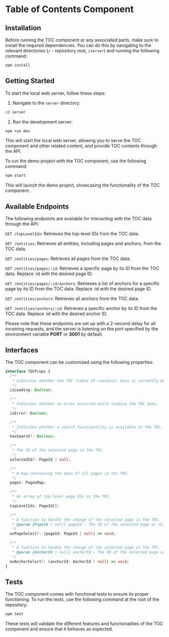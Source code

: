 # Table of Contents Component

## Installation

Before running the TOC component or any associated parts, make sure to install the required dependencies. You can do this by navigating to the relevant directories (`/` - repository root, `/server`) and running the following command:

```bash
npm install
```

## Getting Started

To start the local web server, follow these steps:

1. Navigate to the `server` directory:

```bash
cd server
```

2. Run the development server:

```bash
npm run dev
```

This will start the local web server, allowing you to serve the TOC component and other related content, and provide TOC contents through the API.

To run the demo project with the TOC component, use the following command:

```bash
npm start
```

This will launch the demo project, showcasing the functionality of the TOC component.

## Available Endpoints

The following endpoints are available for interacting with the TOC data through the API:

`GET /topLevelIds`: Retrieves the top-level IDs from the TOC data.

`GET /entities`: Retrieves all entities, including pages and anchors, from the TOC data.

`GET /entities/pages`: Retrieves all pages from the TOC data.

`GET /entities/pages/:id`: Retrieves a specific page by its ID from the TOC data. Replace :id with the desired page ID.

`GET /entities/pages/:id/anchors`: Retrieves a list of anchors for a specific page by its ID from the TOC data. Replace :id with the desired page ID.

`GET /entities/anchors`: Retrieves all anchors from the TOC data.

`GET /entities/anchors/:id`: Retrieves a specific anchor by its ID from the TOC data. Replace :id with the desired anchor ID.

Please note that these endpoints are set up with a 2-second delay for all incoming requests, and the server is listening on the port specified by the environment variable **PORT** or **3001** by default.

## Interfaces

The TOC component can be customized using the following properties:

```typescript
interface TOCProps {
  /**
   * Indicates whether the TOC (table of contents) data is currently being loaded.
   */
  isLoading: Boolean;

  /**
   * Indicates whether an error occurred while loading the TOC data.
   */
  isError: Boolean;

  /**
   * Indicates whether a search functionality is available in the TOC.
   */
  hasSearch?: Boolean;

  /**
   * The ID of the selected page in the TOC.
   */
  selectedId?: PageId | null;

  /**
   * A map containing the data of all pages in the TOC.
   */
  pages: PagesMap;

  /**
   * An array of top-level page IDs in the TOC.
   */
  topLevelIds: PageId[];

  /**
   * A function to handle the change of the selected page in the TOC.
   * @param {PageId | null} pageId - The ID of the selected page or null if no page is selected.
   */
  onPageSelect?: (pageId: PageId | null) => void;

  /**
   * A function to handle the change of the selected page in the TOC.
   * @param {AnchorId | null} anchorId - The ID of the selected page or null if no page is selected.
   */
  onAnchorSelect?: (anchorId: AnchorId | null) => void;
}
```

## Tests

The TOC component comes with functional tests to ensure its proper functioning. To run the tests, use the following command at the root of the repository:

```bash
npm test
```

These tests will validate the different features and functionalities of the TOC component and ensure that it behaves as expected.
